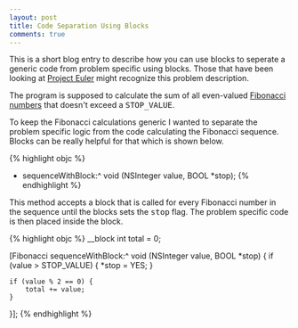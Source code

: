 ```yaml
---
layout: post
title: Code Separation Using Blocks
comments: true
---
```

This is a short blog entry to describe how you can use blocks to seperate a generic code from problem specific using blocks. Those that have been looking at [Project Euler](http://projecteuler.net) might recognize this problem description.

The program is supposed to calculate the sum of all even-valued [Fibonacci numbers](http://en.wikipedia.org/wiki/Fibonacci_number) that doesn't exceed a <tt>STOP_VALUE</tt>.

To keep the Fibonacci calculations generic I wanted to separate the problem specific logic from the code calculating the Fibonacci sequence. Blocks can be really helpful for that which is shown below.

{% highlight objc %}
+ sequenceWithBlock:^ void (NSInteger value, BOOL *stop);
{% endhighlight %}

This method accepts a block that is called for every Fibonacci number in the sequence until the blocks sets the <tt>stop</tt> flag. The problem specific code is then placed inside the block.

{% highlight objc %}
__block int total = 0;

[Fibonacci sequenceWithBlock:^ void (NSInteger value, BOOL *stop) {
    if (value > STOP_VALUE) {
        *stop = YES;
    }
    
    if (value % 2 == 0) {
        total += value;
    }
}];
{% endhighlight %}
